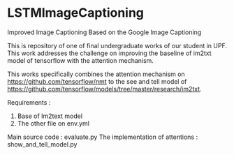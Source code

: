 # LSTMImageCaptioning
Improved Image Captioning Based on the Google Image Captioning

This is repository of one of final undergraduate works of our student in UPF. This work addresses the challenge on improving the baseline of im2txt model of tensorflow with the attention mechanism. 

This works specifically combines the attention mechanism on https://github.com/tensorflow/nmt to the see and tell model of 
https://github.com/tensorflow/models/tree/master/research/im2txt. 

Requirements : 
  1. Base of Im2text model 
  2. The other file on env.yml 
  
 Main source code : evaluate.py
 The implementation of attentions : show_and_tell_model.py
